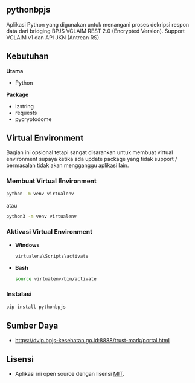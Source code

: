 ## pythonbpjs

Aplikasi Python yang digunakan untuk menangani proses dekripsi respon data dari bridging BPJS VCLAIM REST 2.0 (Encrypted Version). Support VCLAIM v1 dan API JKN (Antrean RS).

## Kebutuhan

**Utama**

- Python

**Package**

- lzstring
- requests
- pycryptodome 

## Virtual Environment

Bagian ini opsional tetapi sangat disarankan untuk membuat virtual environment supaya ketika ada update package yang tidak support / bermasalah tidak akan mengganggu aplikasi lain.

### Membuat Virtual Environment

```bash
python -m venv virtualenv
```

atau

```bash
python3 -m venv virtualenv
```

### Aktivasi Virtual Environment

- **Windows**

    ```bash
    virtualenv\Scripts\activate
    ```

- **Bash**

    ```bash
    source virtualenv/bin/activate
    ```

### Instalasi

```bash
pip install pythonbpjs
```

## Sumber Daya
- https://dvlp.bpjs-kesehatan.go.id:8888/trust-mark/portal.html

## Lisensi
- Aplikasi ini open source dengan lisensi [MIT](LICENSE).